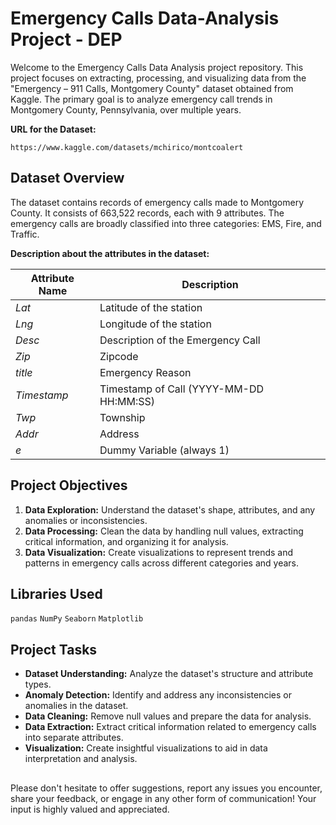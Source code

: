 # Emergency Calls Data-Analysis Project - DEP

Welcome to the Emergency Calls Data Analysis project repository. This project focuses on extracting, processing, and visualizing data from the "Emergency – 911 Calls, Montgomery County" dataset obtained from Kaggle. The primary goal is to analyze emergency call trends in Montgomery County, Pennsylvania, over multiple years. 

**URL for the Dataset:**
  ```
  https://www.kaggle.com/datasets/mchirico/montcoalert
  ```

## Dataset Overview

The dataset contains records of emergency calls made to Montgomery County. It consists of 663,522 records, each with 9 attributes. The emergency calls are broadly classified into three categories: EMS, Fire, and Traffic.

**Description about the attributes in the dataset:**

| Attribute Name             |  Description                                                                |
| ----------------- | ------------------------------------------------------------------ |
| *Lat* | Latitude of the station |
| *Lng* | Longitude of the station |
| *Desc* | Description of the Emergency Call |
| *Zip* | Zipcode |
| *title* | Emergency Reason |
| *Timestamp* |Timestamp of Call (YYYY-MM-DD HH:MM:SS) |
| *Twp* | Township |
| *Addr* | Address |
| *e* | Dummy Variable (always 1) |

## Project Objectives

1. **Data Exploration:** Understand the dataset's shape, attributes, and any anomalies or inconsistencies.
2. **Data Processing:** Clean the data by handling null values, extracting critical information, and organizing it for analysis.
3. **Data Visualization:** Create visualizations to represent trends and patterns in emergency calls across different categories and years.

## Libraries Used

`pandas`
`NumPy`
`Seaborn`
`Matplotlib`

## Project Tasks

* **Dataset Understanding:** Analyze the dataset's structure and attribute types.
* **Anomaly Detection:** Identify and address any inconsistencies or anomalies in the dataset.
* **Data Cleaning:** Remove null values and prepare the data for analysis.
* **Data Extraction:** Extract critical information related to emergency calls into separate attributes.
* **Visualization:** Create insightful visualizations to aid in data interpretation and analysis.

##

Please don't hesitate to offer suggestions, report any issues you encounter, share your feedback, or engage in any other form of communication! Your input is highly valued and appreciated.

